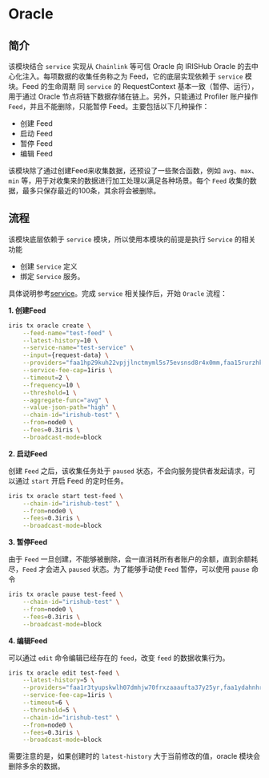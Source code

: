 # Oracle

## 简介

该模块结合 `service` 实现从 `Chainlink` 等可信 Oracle 向 IRISHub Oracle 的去中心化注入。每项数据的收集任务称之为 Feed，它的底层实现依赖于 `service` 模块。Feed 的生命周期
同 `service` 的 RequestContext 基本一致（暂停、运行），用于通过 Oracle 节点将链下数据存储在链上。另外，只能通过 Profiler 账户操作 `Feed`，并且不能删除，只能暂停 Feed。主要包括以下几种操作：

- 创建 Feed
- 启动 Feed
- 暂停 Feed
- 编辑 Feed

该模块除了通过创建Feed来收集数据，还预设了一些聚合函数，例如 `avg`、`max`、`min` 等，用于对收集来的数据进行加工处理以满足各种场景。每个 `Feed` 收集的数据，最多只保存最近的100条，其余将会被删除。

## 流程

该模块底层依赖于 `service` 模块，所以使用本模块的前提是执行 `Service` 的相关功能

- 创建 `Service` 定义
- 绑定 `Service` 服务。

具体说明参考[service](./service.md)。完成 `service` 相关操作后，开始 `Oracle` 流程：

**1. 创建Feed**

```bash
iris tx oracle create \
    --feed-name="test-feed" \
    --latest-history=10 \
    --service-name="test-service" \
    --input={request-data} \
    --providers="faa1hp29kuh22vpjjlnctmyml5s75evsnsd8r4x0mm,faa15rurzhkemsgfm42dnwhafjdv5s8e2pce0ku8ya" \
    --service-fee-cap=1iris \
    --timeout=2 \
    --frequency=10 \
    --threshold=1 \
    --aggregate-func="avg" \
    --value-json-path="high" \
    --chain-id="irishub-test" \
    --from=node0 \
    --fees=0.3iris \
    --broadcast-mode=block
```

**2. 启动Feed**

创建 `Feed` 之后，该收集任务处于 `paused` 状态，不会向服务提供者发起请求，可以通过 `start` 开启 Feed 的定时任务。

```bash
iris tx oracle start test-feed \
    --chain-id="irishub-test" \
    --from=node0 \
    --fees=0.3iris \
    --broadcast-mode=block
```

**3. 暂停Feed**

由于 `Feed` 一旦创建，不能够被删除，会一直消耗所有者账户的余额，直到余额耗尽，`Feed` 才会进入 `paused` 状态。为了能够手动使 `Feed` 暂停，可以使用 `pause` 命令

```bash
iris tx oracle pause test-feed \
    --chain-id="irishub-test" \
    --from=node0 \
    --fees=0.3iris \
    --broadcast-mode=block
```

**4. 编辑Feed**

可以通过 `edit` 命令编辑已经存在的 `feed`，改变 `feed` 的数据收集行为。

```bash
iris tx oracle edit test-feed \
    --latest-history=5 \
    --providers="faa1r3tyupskwlh07dmhjw70frxzaaaufta37y25yr,faa1ydahnhrhkjh9j9u0jn8p3s272l0ecqj40vra8h" \
    --service-fee-cap=1iris \
    --timeout=6 \
    --threshold=5 \
    --chain-id="irishub-test" \
    --from=node0 \
    --fees=0.3iris \
    --broadcast-mode=block
```

需要注意的是，如果创建时的 `latest-history` 大于当前修改的值，oracle 模块会删除多余的数据。

